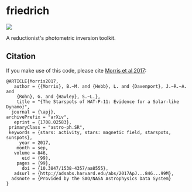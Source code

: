 # friedrich

[![](http://img.shields.io/badge/arXiv-1708.02583-orange.svg?style=flat)](https://arxiv.org/abs/1708.02583)

A reductionist's photometric inversion toolkit.

Citation
--------

If you make use of this code, please cite [Morris et al 2017](http://adsabs.harvard.edu/abs/2017ApJ...846...99M):
```
@ARTICLE{Morris2017,
   author = {{Morris}, B.~M. and {Hebb}, L. and {Davenport}, J.~R.~A. and 
	{Rohn}, G. and {Hawley}, S.~L.},
    title = "{The Starspots of HAT-P-11: Evidence for a Solar-like Dynamo}",
  journal = {\apj},
archivePrefix = "arXiv",
   eprint = {1708.02583},
 primaryClass = "astro-ph.SR",
 keywords = {stars: activity, stars: magnetic field, starspots, sunspots},
     year = 2017,
    month = sep,
   volume = 846,
      eid = {99},
    pages = {99},
      doi = {10.3847/1538-4357/aa8555},
   adsurl = {http://adsabs.harvard.edu/abs/2017ApJ...846...99M},
  adsnote = {Provided by the SAO/NASA Astrophysics Data System}
}

```
